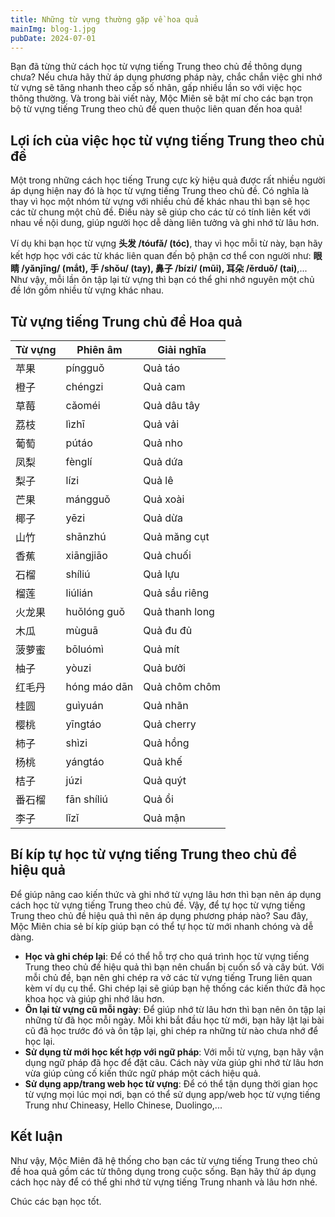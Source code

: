 ```yaml
---
title: Những từ vựng thường gặp về hoa quả
mainImg: blog-1.jpg
pubDate: 2024-07-01
---
```

Bạn đã từng thử cách học từ vựng tiếng Trung theo chủ đề thông dụng chưa? Nếu chưa hãy thử áp dụng phương pháp này, chắc chắn việc ghi nhớ từ vựng sẽ tăng nhanh theo cấp số nhân, gấp nhiều lần so với việc học thông thường. Và trong bài viết này, Mộc Miên sẽ bật mí cho các bạn trọn bộ từ vựng tiếng Trung theo chủ đề quen thuộc liên quan đến hoa quả!

## Lợi ích của việc học từ vựng tiếng Trung theo chủ đề
Một trong những cách học tiếng Trung cực kỳ hiệu quả được rất nhiều người áp dụng hiện nay đó là học từ vựng tiếng Trung theo chủ đề. Có nghĩa là thay vì học một nhóm từ vựng với nhiều chủ đề khác nhau thì bạn sẽ học các từ chung một chủ đề. Điều này sẽ giúp cho các từ có tính liên kết với nhau về nội dung, giúp người học dễ dàng liên tưởng và ghi nhớ từ lâu hơn.

Ví dụ khi bạn học từ vựng **头发 /tóufǎ/ (tóc)**, thay vì học mỗi từ này, bạn hãy kết hợp học với các từ khác liên quan đến bộ phận cơ thể con người như: **眼睛 /yǎnjīng/ (mắt), 手 /shǒu/ (tay), 鼻子 /bízi/ (mũi), 耳朵 /ěrduǒ/ (tai)**,... Như vậy, mỗi lần ôn tập lại từ vựng thì bạn có thể ghi nhớ nguyên một chủ đề lớn gồm nhiều từ vựng khác nhau.

## Từ vựng tiếng Trung chủ đề Hoa quả
| Từ vựng | Phiên âm | Giải nghĩa |
|---------|----------|------------|
|苹果 | píngguǒ |  Quả táo|
|橙子 | chéngzi |  Quả cam|
|草莓 | cǎoméi |  Quả dâu tây|
|荔枝 | lìzhī |  Quả vải|
|葡萄 | pútáo |  Quả nho|
|凤梨 | fènglí |  Quả dứa|
|梨子 | lízi |  Quả lê|
|芒果 | mángguǒ | Quả xoài|
|椰子 | yēzi | Quả dừa|
|山竹 | shānzhú |  Quả măng cụt|
|香蕉 | xiāngjiāo |  Quả chuối|
|石榴 | shíliú |  Quả lựu|
|榴莲 | liúlián |  Quả sầu riêng|
|火龙果 | huǒlóng guǒ |  Quả thanh long|
|木瓜 | mùguā |  Quả đu đủ|
|菠萝蜜 | bōluómì |  Quả mít|
|柚子 | yòuzi |  Quả bưởi|
|红毛丹 | hóng máo dān |  Quả chôm chôm|
|桂圆 | guìyuán |  Quả nhãn|
|樱桃 | yīngtáo |  Quả cherry|
|柿子 | shìzi |  Quả hồng|
|杨桃 | yángtáo |  Quả khế|
|桔子 | júzi |  Quả quýt|
|番石榴 | fān shíliú |  Quả ổi|
|李子 | lǐzǐ |  Quả mận

## Bí kíp tự học từ vựng tiếng Trung theo chủ đề hiệu quả
Để giúp nâng cao kiến thức và ghi nhớ từ vựng lâu hơn thì bạn nên áp dụng cách học từ vựng tiếng Trung theo chủ đề. Vậy, để tự học từ vựng tiếng Trung theo chủ đề hiệu quả thì nên áp dụng phương pháp nào? Sau đây, Mộc Miên chia sẻ bí kíp giúp bạn có thể tự học từ mới nhanh chóng và dễ dàng.

- **Học và ghi chép lại**: Để có thể hỗ trợ cho quá trình học từ vựng tiếng Trung theo chủ đề hiệu quả thì bạn nên chuẩn bị cuốn sổ và cây bút. Với mỗi chủ đề, bạn nên ghi chép ra vở các từ vựng tiếng Trung liên quan kèm ví dụ cụ thể. Ghi chép lại sẽ giúp bạn hệ thống các kiến thức đã học khoa học và giúp ghi nhớ lâu hơn.
- **Ôn lại từ vựng cũ mỗi ngày**: Để giúp nhớ từ lâu hơn thì bạn nên ôn tập lại những từ đã học mỗi ngày. Mỗi khi bắt đầu học từ mới, bạn hãy lật lại bài cũ đã học trước đó và ôn tập lại, ghi chép ra những từ nào chưa nhớ để học lại.
- **Sử dụng từ mới học kết hợp với ngữ pháp**: Với mỗi từ vựng, bạn hãy vận dụng ngữ pháp đã học để đặt câu. Cách này vừa giúp ghi nhớ từ lâu hơn vừa giúp củng cố kiến thức ngữ pháp một cách hiệu quả.
- **Sử dụng app/trang web học từ vựng**: Để có thể tận dụng thời gian học từ vựng mọi lúc mọi nơi, bạn có thể sử dụng app/web học từ vựng tiếng Trung như Chineasy, Hello Chinese, Duolingo,...

## Kết luận

Như vậy, Mộc Miên đã hệ thống cho bạn các từ vựng tiếng Trung theo chủ đề hoa quả gồm các từ thông dụng trong cuộc sống. Bạn hãy thử áp dụng cách học này để có thể ghi nhớ từ vựng tiếng Trung nhanh và lâu hơn nhé.

Chúc các bạn học tốt.